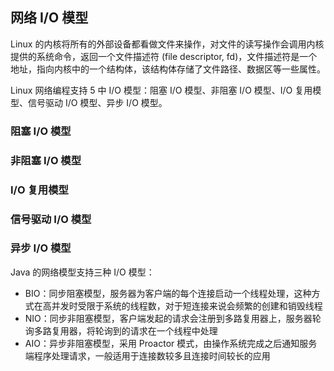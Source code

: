 ## 网络 I/O 模型
Linux 的内核将所有的外部设备都看做文件来操作，对文件的读写操作会调用内核提供的系统命令，返回一个文件描述符 (file descriptor, fd)，文件描述符是一个地址，指向内核中的一个结构体，该结构体存储了文件路径、数据区等一些属性。

Linux 网络编程支持 5 中 I/O 模型：阻塞 I/O 模型、非阻塞 I/O 模型、I/O 复用模型、信号驱动 I/O 模型、异步 I/O 模型。

### 阻塞 I/O 模型

### 非阻塞 I/O 模型

### I/O 复用模型

### 信号驱动 I/O 模型

### 异步 I/O 模型

Java 的网络模型支持三种 I/O 模型：
- BIO：同步阻塞模型，服务器为客户端的每个连接启动一个线程处理，这种方式在高并发时受限于系统的线程数，对于短连接来说会频繁的创建和销毁线程
- NIO：同步非阻塞模型，客户端发起的请求会注册到多路复用器上，服务器轮询多路复用器，将轮询到的请求在一个线程中处理
- AIO：异步非阻塞模型，采用 Proactor 模式，由操作系统完成之后通知服务端程序处理请求，一般适用于连接数较多且连接时间较长的应用